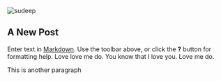 ![sudeep]({{site.baseurl}}/sudeep.gif)

## A New Post

Enter text in [Markdown](http://daringfireball.net/projects/markdown/). Use the toolbar above, or click the **?** button for formatting help. Love love me do. You know that I love you. Love me do.

This is another paragraph


